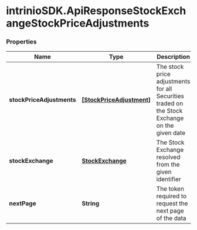 # intrinioSDK.ApiResponseStockExchangeStockPriceAdjustments

### Properties
Name | Type | Description | Notes
------------ | ------------- | ------------- | -------------
**stockPriceAdjustments** | [**[StockPriceAdjustment]**](StockPriceAdjustment.md) | The stock price adjustments for all Securities traded on the Stock Exchange on the given date | [optional] 
**stockExchange** | [**StockExchange**](StockExchange.md) | The Stock Exchange resolved from the given identifier | [optional] 
**nextPage** | **String** | The token required to request the next page of the data | [optional] 


